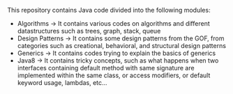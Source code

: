 This repository contains Java code divided into the following modules:
  - Algorithms
    -> It contains various codes on algorithms and different datastructures such as trees, graph, stack, queue
  - Design Patterns
    -> It contains some design patterns from the GOF, from categories such as creational, behavioral, and structural
       design patterns
  - Generics
    -> It contains codes trying to explain the basics of generics
  - Java8
    -> It contains tricky concepts, such as 
      what happens when two interfaces containing default method with same signature are implemented within the same class,
      or access modifiers,
      or default keyword usage,
      lambdas,
      etc...

